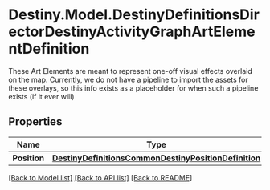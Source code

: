 # Destiny.Model.DestinyDefinitionsDirectorDestinyActivityGraphArtElementDefinition
These Art Elements are meant to represent one-off visual effects overlaid on the map. Currently, we do not have a pipeline to import the assets for these overlays, so this info exists as a placeholder for when such a pipeline exists (if it ever will)

## Properties

Name | Type | Description | Notes
------------ | ------------- | ------------- | -------------
**Position** | [**DestinyDefinitionsCommonDestinyPositionDefinition**](DestinyDefinitionsCommonDestinyPositionDefinition.md) |  | [optional] 

[[Back to Model list]](../README.md#documentation-for-models) [[Back to API list]](../README.md#documentation-for-api-endpoints) [[Back to README]](../README.md)

